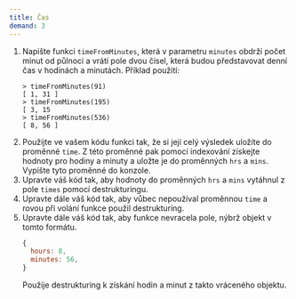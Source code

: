 ```yaml
---
title: Čas
demand: 3
---
```


1. Napište funkci `timeFromMinutes`, která v parametru `minutes` obdrží počet minut od půlnoci a vrátí pole dvou čísel, která budou představovat denní čas v hodinách a minutách. Příklad použití:
   ```jscon
   > timeFromMinutes(91)
   [ 1, 31 ]
   > timeFromMinutes(195)
   [ 3, 15
   > timeFromMinutes(536)
   [ 8, 56 ]
   ```
1. Použijte ve vašem kódu funkci tak, že si její celý výsledek uložíte do proměnné `time`. Z této proměnné pak pomocí indexování získejte hodnoty pro hodiny a minuty a uložte je do proměnných `hrs` a `mins`. Vypište tyto proměnné do konzole.
1. Upravte váš kód tak, aby hodnoty do proměnných `hrs` a `mins` vytáhnul z pole `times` pomocí destrukturingu.
1. Upravte dále váš kód tak, aby vůbec nepoužíval proměnnou `time` a rovou při volání funkce použil destrukturing.
1. Upravte dále váš kód tak, aby funkce nevracela pole, nýbrž objekt v tomto formátu.
   ```js
   {
     hours: 8,
     minutes: 56,
   }
   ```
   Použije destrukturing k získání hodin a minut z takto vráceného objektu.
